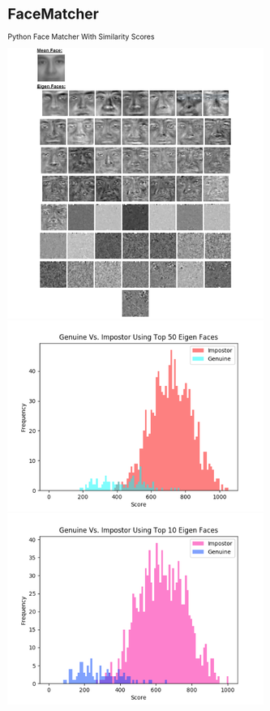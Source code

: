 # FaceMatcher
Python Face Matcher With Similarity Scores

![Faces](/Faces.PNG?raw=true)
![Faces](/50EigHist.png?raw=true)
![Faces](/10EigHist.png?raw=true)
